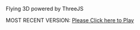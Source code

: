 Flying 3D powered by ThreeJS

MOST RECENT VERSION: [Please Click here to Play](https://rawcdn.githack.com/alperenbutun/Flying-3d/8e710c7/index.html)
